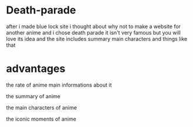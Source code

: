 # Death-parade
after i made blue lock site i thought about why not to make a website for another anime and i chose death parade it isn't very famous but you will love its idea and the site includes summary main characters and things like that
# advantages
the rate of anime main informations about it

the summary of anime

the main characters of anime

the iconic moments of anime
